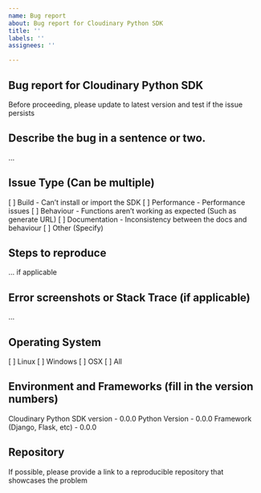 ```yaml
---
name: Bug report
about: Bug report for Cloudinary Python SDK
title: ''
labels: ''
assignees: ''

---
```


## Bug report for Cloudinary Python SDK
Before proceeding, please update to latest version and test if the issue persists

## Describe the bug in a sentence or two.
…

## Issue Type (Can be multiple)
[ ] Build - Can’t install or import the SDK
[ ] Performance - Performance issues
[ ] Behaviour - Functions aren’t working as expected (Such as generate URL)
[ ] Documentation - Inconsistency between the docs and behaviour
[ ] Other (Specify)

## Steps to reproduce
… if applicable

## Error screenshots or Stack Trace (if applicable)
…

## Operating System
[ ] Linux
[ ] Windows
[ ] OSX
[ ] All

## Environment and Frameworks (fill in the version numbers)
Cloudinary Python SDK version - 0.0.0
Python Version - 0.0.0 
Framework (Django, Flask, etc) - 0.0.0

## Repository
If possible, please provide a link to a reproducible repository that showcases the problem
